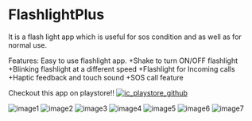 # FlashlightPlus
It is a flash light app which is useful for sos condition and as well as for normal use.

Features:
Easy to use flashlight app.
+Shake to turn ON/OFF flashlight
+Blinking flashlight at a different speed
+Flashlight for Incoming calls
+Haptic feedback and touch sound
+SOS call feature

Checkout this app on playstore!!
[![ic_playstore_github](https://user-images.githubusercontent.com/49050597/147382966-9832459a-facf-4740-8aad-6fc9b1d25735.png)](https://play.google.com/store/apps/details?id=com.lahsuak.flashlightplus)


![image1](https://user-images.githubusercontent.com/49050597/147363708-c1d86e19-ee94-4395-8dcf-11c16583ad8e.jpeg)
![image2](https://user-images.githubusercontent.com/49050597/147363710-40c0233e-b7b4-4fa6-b0f0-fc09988fca53.jpeg)
![image3](https://user-images.githubusercontent.com/49050597/147363711-c1a8ccf2-4471-4d4e-8850-2bf48c291f85.jpeg)
![image4](https://user-images.githubusercontent.com/49050597/147363712-91ec0503-f784-4fab-916e-e5a2b9270fbe.jpeg)
![image5](https://user-images.githubusercontent.com/49050597/147363713-5f8112ff-6917-4f5c-9d0e-e11f764336e4.jpeg)
![image6](https://user-images.githubusercontent.com/49050597/147363714-ed7eb091-cc0d-4dbc-854f-8ae8b72968dd.jpeg)
![image7](https://user-images.githubusercontent.com/49050597/147363715-67fbb089-4e42-45e4-8123-60f1775fd687.jpeg)
